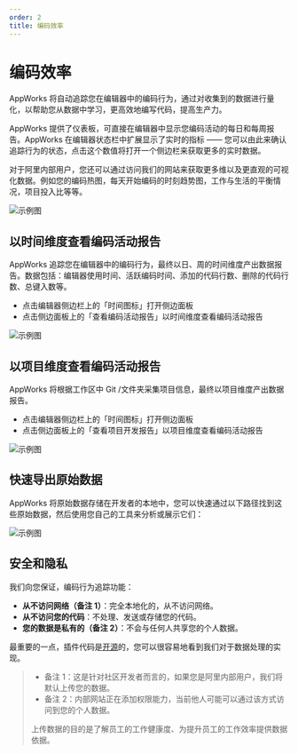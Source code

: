 ```yaml
---
order: 2
title: 编码效率
---
```


# 编码效率

AppWorks 将自动追踪您在编辑器中的编码行为，通过对收集到的数据进行量化，以帮助您从数据中学习，更高效地编写代码，提高生产力。

AppWorks 提供了仪表板，可直接在编辑器中显示您编码活动的每日和每周报告。AppWorks 在编辑器状态栏中扩展显示了实时的指标 —— 您可以由此来确认追踪行为的状态，点击这个数值将打开一个侧边栏来获取更多的实时数据。

对于阿里内部用户，您还可以通过访问我们的网站来获取更多维以及更直观的可视化数据。例如您的编码热图，每天开始编码的时刻趋势图，工作与生活的平衡情况，项目投入比等等。

![示例图](https://img.alicdn.com/imgextra/i4/O1CN01NgCFar21Xl9xjqB6o_!!6000000006995-2-tps-1440-877.png)

## 以时间维度查看编码活动报告

AppWorks 追踪您在编辑器中的编码行为，最终以日、周的时间维度产出数据报告。数据包括：编辑器使用时间、活跃编码时间、添加的代码行数、删除的代码行数、总键入数等。

- 点击编辑器侧边栏上的「时间图标」打开侧边面板
- 点击侧边面板上的「查看编码活动报告」以时间维度查看编码活动报告

![示例图](https://img.alicdn.com/imgextra/i4/O1CN01vHYa991eVFpRs1rIO_!!6000000003876-2-tps-1440-877.png)

## 以项目维度查看编码活动报告

AppWorks 将根据工作区中 Git /文件夹采集项目信息，最终以项目维度产出数据报告。

- 点击编辑器侧边栏上的「时间图标」打开侧边面板
- 点击侧边面板上的「查看项目开发报告」以项目维度查看编码活动报告

![示例图](https://img.alicdn.com/imgextra/i2/O1CN01AHKcL81D0Zfj2m1JD_!!6000000000154-2-tps-1440-877.png)

## 快速导出原始数据

AppWorks 将原始数据存储在开发者的本地中，您可以快速通过以下路径找到这些原始数据，然后使用您自己的工具来分析或展示它们：

![示例图](https://img.alicdn.com/imgextra/i3/O1CN010BtyOA1wdeAkQyOnd_!!6000000006331-2-tps-1441-876.png)

## 安全和隐私

我们向您保证，编码行为追踪功能：

- **从不访问网络（备注 1）**：完全本地化的，从不访问网络。
- **从不访问您的代码**：不处理、发送或存储您的代码。
- **您的数据是私有的（备注 2）**：不会与任何人共享您的个人数据。

最重要的一点，插件代码是[开源](https://github.com/appworks-lab/pack/tree/master/extensions/iceworks-time-master)的，您可以很容易地看到我们对于数据处理的实现。

> - 备注 1：这是针对社区开发者而言的，如果您是阿里内部用户，我们将默认上传您的数据。
> - 备注 2：内部网站正在添加权限能力，当前他人可能可以通过该方式访问到您的个人数据。
>
> 上传数据的目的是了解员工的工作健康度、为提升员工的工作效率提供数据依据。
